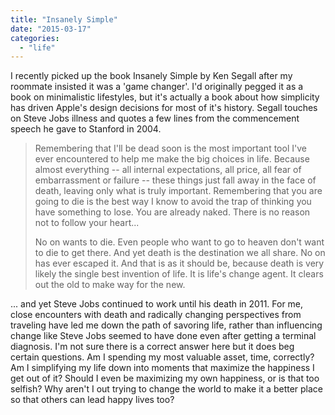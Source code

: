 ```yaml
---
title: "Insanely Simple"
date: "2015-03-17"
categories: 
  - "life"
---
```


I recently picked up the book Insanely Simple by Ken Segall after my roommate insisted it was a 'game changer'. I'd originally pegged it as a book on minimalistic lifestyles, but it's actually a book about how simplicity has driven Apple's design decisions for most of it's history. Segall touches on Steve Jobs illness and quotes a few lines from the commencement speech he gave to Stanford in 2004.

> Remembering that I'll be dead soon is the most important tool I've ever encountered to help me make the big choices in life. Because almost everything -- all internal expectations, all price, all fear of embarrassment or failure -- these things just fall away in the face of death, leaving only what is truly important. Remembering that you are going to die is the best way I know to avoid the trap of thinking you have something to lose. You are already naked. There is no reason not to follow your heart...
> 
> No on wants to die. Even people who want to go to heaven don't want to die to get there. And yet death is the destination we all share. No on has ever escaped it. And that is as it should be, because death is very likely the single best invention of life. It is life's change agent. It clears out the old to make way for the new.

... and yet Steve Jobs continued to work until his death in 2011. For me, close encounters with death and radically changing perspectives from traveling have led me down the path of savoring life, rather than influencing change like Steve Jobs seemed to have done even after getting a terminal diagnosis. I'm not sure there is a correct answer here but it does beg certain questions. Am I spending my most valuable asset, time, correctly? Am I simplifying my life down into moments that maximize the happiness I get out of it? Should I even be maximizing my own happiness, or is that too selfish? Why aren't I out trying to change the world to make it a better place so that others can lead happy lives too?

